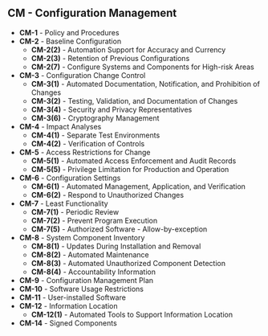 ## CM - Configuration Management


- **CM-1** - Policy and Procedures
- **CM-2** - Baseline Configuration
  - **CM-2(2)** - Automation Support for Accuracy and Currency
  - **CM-2(3)** - Retention of Previous Configurations
  - **CM-2(7)** - Configure Systems and Components for High-risk Areas
- **CM-3** - Configuration Change Control
  - **CM-3(1)** - Automated Documentation, Notification, and Prohibition of Changes
  - **CM-3(2)** - Testing, Validation, and Documentation of Changes
  - **CM-3(4)** - Security and Privacy Representatives
  - **CM-3(6)** - Cryptography Management
- **CM-4** - Impact Analyses
  - **CM-4(1)** - Separate Test Environments
  - **CM-4(2)** - Verification of Controls
- **CM-5** - Access Restrictions for Change
  - **CM-5(1)** - Automated Access Enforcement and Audit Records
  - **CM-5(5)** - Privilege Limitation for Production and Operation
- **CM-6** - Configuration Settings
  - **CM-6(1)** - Automated Management, Application, and Verification
  - **CM-6(2)** - Respond to Unauthorized Changes
- **CM-7** - Least Functionality
  - **CM-7(1)** - Periodic Review
  - **CM-7(2)** - Prevent Program Execution
  - **CM-7(5)** - Authorized Software - Allow-by-exception
- **CM-8** - System Component Inventory
  - **CM-8(1)** - Updates During Installation and Removal
  - **CM-8(2)** - Automated Maintenance
  - **CM-8(3)** - Automated Unauthorized Component Detection
  - **CM-8(4)** - Accountability Information
- **CM-9** - Configuration Management Plan
- **CM-10** - Software Usage Restrictions
- **CM-11** - User-installed Software
- **CM-12** - Information Location
  - **CM-12(1)** - Automated Tools to Support Information Location
- **CM-14** - Signed Components